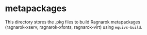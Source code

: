 # metapackages

This directory stores the .pkg files to build Ragnarok metapackages
(ragnarok-xserv, ragnarok-xfonts, ragnarok-virt) using `equivs-build`.

